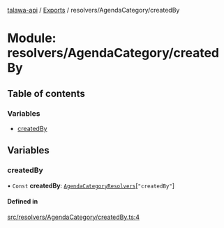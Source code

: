 [talawa-api](../README.md) / [Exports](../modules.md) / resolvers/AgendaCategory/createdBy

# Module: resolvers/AgendaCategory/createdBy

## Table of contents

### Variables

- [createdBy](resolvers_AgendaCategory_createdBy.md#createdby)

## Variables

### createdBy

• `Const` **createdBy**: [`AgendaCategoryResolvers`](types_generatedGraphQLTypes.md#agendacategoryresolvers)[``"createdBy"``]

#### Defined in

[src/resolvers/AgendaCategory/createdBy.ts:4](https://github.com/PalisadoesFoundation/talawa-api/blob/c766886/src/resolvers/AgendaCategory/createdBy.ts#L4)
